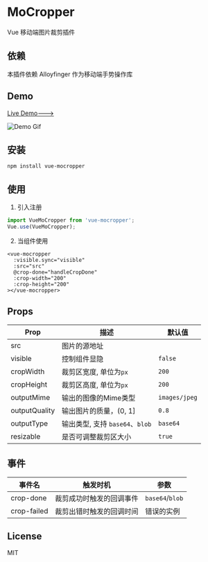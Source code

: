 # MoCropper
Vue 移动端图片裁剪插件

## 依赖
本插件依赖 Alloyfinger 作为移动端手势操作库

## Demo
[Live Demo--->](https://logcas.github.io/vue-mocropper)

![Demo Gif](http://static-cdn.lxzmww.xyz/vue-mocropper-demo.gif)

## 安装
```
npm install vue-mocropper
```

## 使用
1. 引入注册
```js
import VueMoCropper from 'vue-mocropper';
Vue.use(VueMoCropper);
```

2. 当组件使用
```vue
<vue-mocropper 
  :visible.sync="visible" 
  :src="src" 
  @crop-done="handleCropDone"
  :crop-width="200"
  :crop-height="200"
></vue-mocropper>
```

## Props
|Prop|描述|默认值|
|--|--|--|
|src|图片的源地址||
|visible|控制组件显隐|`false`|
|cropWidth|裁剪区宽度, 单位为`px`|`200`|
|cropHeight|裁剪区高度, 单位为`px`|`200`|
|outputMime|输出的图像的Mime类型|`images/jpeg`|
|outputQuality|输出图片的质量，(0, 1]|`0.8`|
|outputType|输出类型, 支持 `base64`、`blob`|`base64`|
|resizable|是否可调整裁剪区大小|`true`|

## 事件
|事件名|触发时机|参数|
|--|--|--|
|crop-done|裁剪成功时触发的回调事件|`base64`/`blob`|
|crop-failed|裁剪出错时触发的回调时间|错误的实例|

## License
MIT